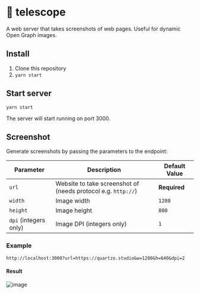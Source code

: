 # 🔭 telescope

A web server that takes screenshots of web pages. Useful for dynamic Open Graph images.

## Install

1. Clone this repository
2. `yarn start`

## Start server

```
yarn start
```

The server will start running on port 3000.

## Screenshot

Generate screenshots by passing the parameters to the endpoint:

| Parameter | Description | Default Value |
|-----------|-------------|---------------|
| `url`     | Website to take screenshot of (needs protocol e.g. `http://`) | **Required** |
| `width`   | Image width | `1280` |
| `height`  | Image height | `800` |
| `dpi` (integers only)     | Image DPI (integers only) | `1` |

### Example
```
http://localhost:3000?url=https://quartzo.studio&w=1280&h=640&dpi=2
```

#### Result
![image](https://github.com/user-attachments/assets/7be06d2d-9c0c-4dd8-8ae2-d9b648b77f9d)


